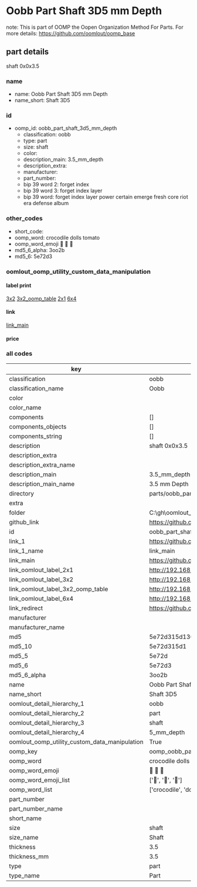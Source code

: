 # Oobb Part Shaft 3D5 mm Depth  

note: This is part of OOMP the Oopen Organization Method For Parts. For more details: https://github.com/oomlout/oomp_base

##  part details
  



shaft 0x0x3.5



### name
* name: Oobb Part Shaft 3D5 mm Depth
* name_short: Shaft 3D5 
### id
* oomp_id: oobb_part_shaft_3d5_mm_depth
  * classification: oobb
  * type: part
  * size: shaft
  * color: 
  * description_main: 3.5_mm_depth
  * description_extra: 
  * manufacturer: 
  * part_number: 
  * bip 39 word 2: forget index
  * bip 39 word 3: forget index layer
  * bip 39 word: forget index layer power certain emerge fresh core riot era defense album

### other_codes
* short_code: 
* oomp_word: crocodile dolls tomato
* oomp_word_emoji :crocodile: :dolls: :tomato:
* md5_6_alpha: 3oo2b
* md5_6: 5e72d3






### oomlout_oomp_utility_custom_data_manipulation
#### label print
[3x2](http://192.168.1.245:1112/?label=oomp%203oo2b)
[3x2_oomp_table](http://192.168.1.108:1112/?label=oomp%203oo2b)
[2x1](http://192.168.1.242:1112/?label=oomp%203oo2b)
[6x4](http://192.168.1.55:1112/?label=oomp%203oo2b)    

#### link

[link_main](https://github.com/oomlout/oomlout_oobb_version_4_generated_parts/tree/main/navigation_oomp/oobb/part/shaft/3.5_mm_depth/part)                              

#### price







### all codes 
| key | value |  
| --- | --- |  
| classification | oobb |  
| classification_name | Oobb |  
| color |  |  
| color_name |  |  
| components | [] |  
| components_objects | [] |  
| components_string | [] |  
| description | shaft 0x0x3.5 |  
| description_extra |  |  
| description_extra_name |  |  
| description_main | 3.5_mm_depth |  
| description_main_name | 3.5 mm Depth |  
| directory | parts/oobb_part_shaft_3d5_mm_depth |  
| extra |  |  
| folder | C:\gh\oomlout_oobb_version_4_generated_parts\parts\oobb_part_shaft_3d5_mm_depth |  
| github_link | https://github.com/oomlout/oomlout_oomp_part_src/tree/main/parts/oobb_part_shaft_3d5_mm_depth |  
| id | oobb_part_shaft_3d5_mm_depth |  
| link_1 | https://github.com/oomlout/oomlout_oobb_version_4_generated_parts/tree/main/navigation_oomp/oobb/part/shaft/3.5_mm_depth/part |  
| link_1_name | link_main |  
| link_main | https://github.com/oomlout/oomlout_oobb_version_4_generated_parts/tree/main/navigation_oomp/oobb/part/shaft/3.5_mm_depth/part |  
| link_oomlout_label_2x1 | http://192.168.1.242:1112/?label=oomp%203oo2b |  
| link_oomlout_label_3x2 | http://192.168.1.245:1112/?label=oomp%203oo2b |  
| link_oomlout_label_3x2_oomp_table | http://192.168.1.108:1112/?label=oomp%203oo2b |  
| link_oomlout_label_6x4 | http://192.168.1.55:1112/?label=oomp%203oo2b |  
| link_redirect | https://github.com/oomlout/oomlout_oobb_version_4_generated_parts/tree/main/parts/oobb_shaft_3d5 |  
| manufacturer |  |  
| manufacturer_name |  |  
| md5 | 5e72d315d1304b992292da94fc9cb2da |  
| md5_10 | 5e72d315d1 |  
| md5_5 | 5e72d |  
| md5_6 | 5e72d3 |  
| md5_6_alpha | 3oo2b |  
| name | Oobb Part Shaft 3D5 mm Depth |  
| name_short | Shaft 3D5  |  
| oomlout_detail_hierarchy_1 | oobb |  
| oomlout_detail_hierarchy_2 | part |  
| oomlout_detail_hierarchy_3 | shaft |  
| oomlout_detail_hierarchy_4 | 5_mm_depth |  
| oomlout_oomp_utility_custom_data_manipulation | True |  
| oomp_key | oomp_oobb_part_shaft_3d5_mm_depth |  
| oomp_word | crocodile dolls tomato |  
| oomp_word_emoji | :crocodile: :dolls: :tomato: |  
| oomp_word_emoji_list | [':crocodile:', ':dolls:', ':tomato:'] |  
| oomp_word_list | ['crocodile', 'dolls', 'tomato'] |  
| part_number |  |  
| part_number_name |  |  
| short_name |  |  
| size | shaft |  
| size_name | Shaft |  
| thickness | 3.5 |  
| thickness_mm | 3.5 |  
| type | part |  
| type_name | Part |  
